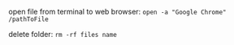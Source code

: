 open file from terminal to web browser: `open -a "Google Chrome" /pathToFile`

delete folder: `rm -rf files name`
